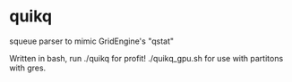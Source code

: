 # quikq
squeue parser to mimic GridEngine's "qstat"

Written in bash, run ./quikq for profit!
./quikq_gpu.sh for use with partitons with gres.
